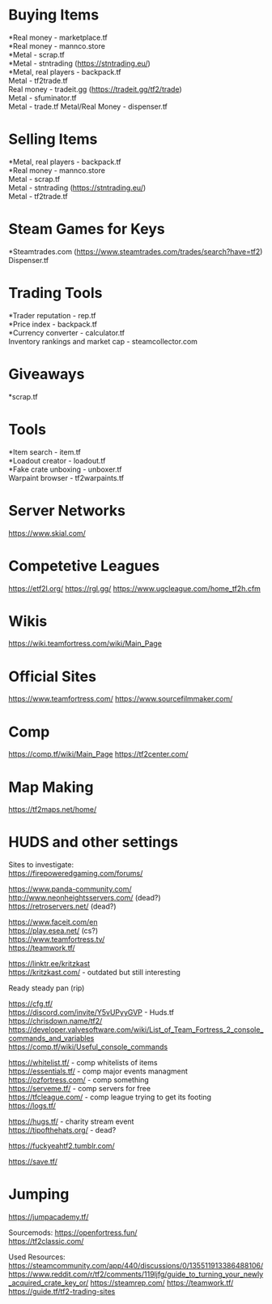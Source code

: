 # Buying Items  
*Real money - marketplace.tf  
*Real money - mannco.store  
*Metal - scrap.tf  
*Metal - stntrading (https://stntrading.eu/)  
*Metal, real players - backpack.tf  
Metal - tf2trade.tf  
Real money - tradeit.gg (https://tradeit.gg/tf2/trade)  
Metal - sfuminator.tf  
Metal - trade.tf
Metal/Real Money - dispenser.tf

# Selling Items
*Metal, real players - backpack.tf  
*Real money - mannco.store  
Metal - scrap.tf  
Metal - stntrading (https://stntrading.eu/)  
Metal - tf2trade.tf  

# Steam Games for Keys
*Steamtrades.com (https://www.steamtrades.com/trades/search?have=tf2)  
Dispenser.tf  

# Trading Tools  
*Trader reputation - rep.tf  
*Price index - backpack.tf  
*Currency converter - calculator.tf  
Inventory rankings and market cap - steamcollector.com  

# Giveaways
*scrap.tf  

# Tools
*Item search - item.tf  
*Loadout creator - loadout.tf  
*Fake crate unboxing - unboxer.tf  
Warpaint browser - tf2warpaints.tf  

# Server Networks 
https://www.skial.com/ 

# Competetive Leagues
https://etf2l.org/ 
https://rgl.gg/ 
https://www.ugcleague.com/home_tf2h.cfm 

# Wikis 
https://wiki.teamfortress.com/wiki/Main_Page 

# Official Sites 
https://www.teamfortress.com/ 
https://www.sourcefilmmaker.com/ 

# Comp 
https://comp.tf/wiki/Main_Page 
https://tf2center.com/ 

# Map Making 
https://tf2maps.net/home/ 

# HUDS and other settings


Sites to investigate:  
https://firepoweredgaming.com/forums/   


https://www.panda-community.com/  
http://www.neonheightsservers.com/ (dead?)  
https://retroservers.net/ (dead?)  

https://www.faceit.com/en  
https://play.esea.net/ (cs?)  
https://www.teamfortress.tv/  
https://teamwork.tf/  

https://linktr.ee/kritzkast  
https://kritzkast.com/ - outdated but still interesting  

Ready steady pan (rip)  

https://cfg.tf/  
https://discord.com/invite/Y5vUPyyGVP - Huds.tf  
https://chrisdown.name/tf2/  
https://developer.valvesoftware.com/wiki/List_of_Team_Fortress_2_console_commands_and_variables  
https://comp.tf/wiki/Useful_console_commands  


https://whitelist.tf/ - comp whitelists of items   
https://essentials.tf/ - comp major events managment   
https://ozfortress.com/ - comp something  
https://serveme.tf/ - comp servers for free  
https://tfcleague.com/ - comp league trying to get its footing  
https://logs.tf/  


https://hugs.tf/ - charity stream event  
https://tipofthehats.org/ - dead?  

https://fuckyeahtf2.tumblr.com/  

https://save.tf/  

# Jumping
https://jumpacademy.tf/  

Sourcemods: 
https://openfortress.fun/  
https://tf2classic.com/  

Used Resources: 
https://steamcommunity.com/app/440/discussions/0/135511913386488106/ 
https://www.reddit.com/r/tf2/comments/119ljfg/guide_to_turning_your_newly_acquired_crate_key_or/ 
https://steamrep.com/ 
https://teamwork.tf/ 
https://guide.tf/tf2-trading-sites 
